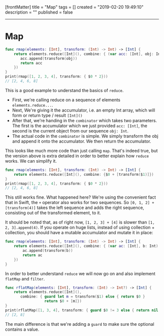 [frontMatter]
title = "Map"
tags = []
created = "2019-02-20 19:49:10"
description = ""
published = false

---

# Map

``` Swift
func rmap(elements: [Int], transform: (Int) -> Int) -> [Int] {
    return elements.reduce([Int](), combine: { (var acc: [Int], obj: Int) -> [Int] in
       acc.append(transform(obj))
       return acc
    })
}
print(rmap([1, 2, 3, 4], transform: { $0 * 2}))
// [2, 4, 6, 8]
```

This is a good example to understand the basics of `reduce`.

-   First, we\'re calling reduce on a sequence of elements
    `elements.reduce...`.
-   Next, We\'re giving it the accumulator, i.e. an empty Int array,
    which will form or return type / result `[Int]()`
-   After that, we\'re handing in the `combinator` which takes two
    parameters. The first is the accumulator which we just provided
    `acc: [Int]`, the second is the current object from our sequence
    `obj: Int`.
-   The actual code in the `combinator` is simple. We simply transform
    the obj and append it onto the accumulator. We then return the
    accumulator.

This looks like much more code than just calling `map`. That\'s indeed
true, but the version above is extra detailed in order to better explain
how `reduce` works. We can simplify it.

``` Swift
func rmap(elements: [Int], transform: (Int) -> Int) -> [Int] {
    return elements.reduce([Int](), combine: {$0 + [transform($1)]})
}
print(rmap([1, 2, 3, 4], transform: { $0 * 2}))
// [2, 4, 6, 8]
```

This still works fine. What happened here? We\'re using the convenient
fact that in Swift, the `+` operator also works for two sequences. So
`[0, 1, 2] + [transform(4)]` takes the left sequence and adds the right
sequence, consisting out of the transformed element, to it.

It should be noted that, as of right now, `[1, 2, 3] + [4]` is slower
than `[1, 2, 3].append(4)`. If you operate on huge lists, instead of
using collection + collection, you should have a mutable accumulator and
mutate it in place:

``` Swift
func rmap(elements: [Int], transform: (Int) -> Int) -> [Int] {
    return elements.reduce([Int](), combine: { (var ac: [Int], b: Int) -> [Int] in 
        ac.append(transform(b))
        return ac
    })
}
```

In order to better understand `reduce` we will now go on and also
implement `flatMap` and `filter`.

``` Swift
func rflatMap(elements: [Int], transform: (Int) -> Int?) -> [Int] {
    return elements.reduce([Int](), 
       combine: { guard let m = transform($1) else { return $0 } 
                  return $0 + [m]})
}
print(rflatMap([1, 3, 4], transform: { guard $0 != 3 else { return nil }; return $0 * 2}))
// [2, 8]
```

The main difference is that we\'re adding a `guard` to make sure the
optional contains a value.
